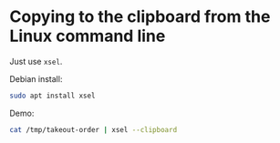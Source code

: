 # Copying to the clipboard from the Linux command line

Just use `xsel`.

Debian install:

```sh
sudo apt install xsel
```

Demo:

```sh
cat /tmp/takeout-order | xsel --clipboard
```
